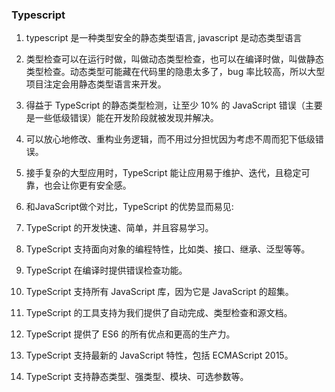 ### Typescript

1. typescript 是一种类型安全的静态类型语言, javascript 是动态类型语言

1. 类型检查可以在运行时做，叫做动态类型检查，也可以在编译时做，叫做静态类型检查。动态类型可能藏在代码里的隐患太多了，bug 率比较高，所以大型项目注定会用静态类型语言来开发。

1. 得益于 TypeScript 的静态类型检测，让至少 10% 的 JavaScript 错误（主要是一些低级错误）能在开发阶段就被发现并解决。

1. 可以放心地修改、重构业务逻辑，而不用过分担忧因为考虑不周而犯下低级错误。

1. 接手复杂的大型应用时，TypeScript 能让应用易于维护、迭代，且稳定可靠，也会让你更有安全感。

1. 和JavaScript做个对比，TypeScript 的优势显而易见:

1. TypeScript 的开发快速、简单，并且容易学习。

1. TypeScript 支持面向对象的编程特性，比如类、接口、继承、泛型等等。

1. TypeScript 在编译时提供错误检查功能。

1. TypeScript 支持所有 JavaScript 库，因为它是 JavaScript 的超集。

1. TypeScript 的工具支持为我们提供了自动完成、类型检查和源文档。

1. TypeScript 提供了 ES6 的所有优点和更高的生产力。

1. TypeScript 支持最新的 JavaScript 特性，包括 ECMAScript 2015。

1. TypeScript 支持静态类型、强类型、模块、可选参数等。